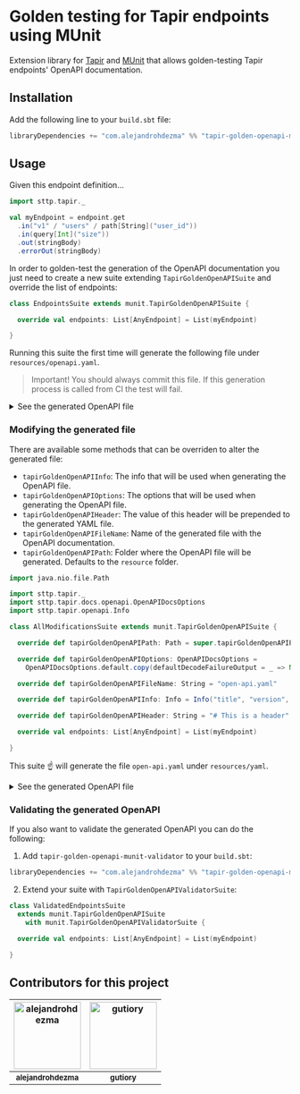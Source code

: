 # Golden testing for Tapir endpoints using MUnit

Extension library for [Tapir](https://github.com/softwaremill/tapir) and [MUnit](https://scalameta.org/munit/) that allows golden-testing Tapir endpoints' OpenAPI documentation.

## Installation

Add the following line to your `build.sbt` file:

```sbt
libraryDependencies += "com.alejandrohdezma" %% "tapir-golden-openapi-munit" % "0.2.0" % Test)
```

## Usage

Given this endpoint definition...

```scala
import sttp.tapir._

val myEndpoint = endpoint.get
  .in("v1" / "users" / path[String]("user_id"))
  .in(query[Int]("size"))
  .out(stringBody)
  .errorOut(stringBody)
```

In order to golden-test the generation of the OpenAPI documentation you just need to create a new suite extending `TapirGoldenOpenAPISuite` and override the list of endpoints:

```scala
class EndpointsSuite extends munit.TapirGoldenOpenAPISuite {

  override val endpoints: List[AnyEndpoint] = List(myEndpoint)

}
```

Running this suite the first time will generate the following file under `resources/openapi.yaml`.

> Important! You should always commit this file. If this generation process is called from CI the test will fail.

<details><summary>See the generated OpenAPI file</summary>

```yaml
# This file has been autogenerated, don't try to edit it manually

openapi: 3.0.3
info:
  title: ''
  version: ''
paths:
  /v1/users/{user_id}:
    get:
      operationId: getV1UsersUser_id
      parameters:
      - name: user_id
        in: path
        required: true
        schema:
          type: string
      - name: size
        in: query
        required: true
        schema:
          type: integer
      responses:
        '200':
          description: ''
          content:
            text/plain:
              schema:
                type: string
        '400':
          description: 'Invalid value for: query parameter size'
          content:
            text/plain:
              schema:
                type: string
        default:
          description: ''
          content:
            text/plain:
              schema:
                type: string
```

</details>

### Modifying the generated file

There are available some methods that can be overriden to alter the generated file:

- `tapirGoldenOpenAPIInfo`: The info that will be used when generating the OpenAPI file.
- `tapirGoldenOpenAPIOptions`: The options that will be used when generating the OpenAPI file.
- `tapirGoldenOpenAPIHeader`: The value of this header will be prepended to the generated YAML file.
- `tapirGoldenOpenAPIFileName`: Name of the generated file with the OpenAPI documentation.
- `tapirGoldenOpenAPIPath`: Folder where the OpenAPI file will be generated. Defaults to the `resource` folder.

```scala
import java.nio.file.Path

import sttp.tapir._
import sttp.tapir.docs.openapi.OpenAPIDocsOptions
import sttp.tapir.openapi.Info

class AllModificationsSuite extends munit.TapirGoldenOpenAPISuite {

  override def tapirGoldenOpenAPIPath: Path = super.tapirGoldenOpenAPIPath.resolve("yaml")

  override def tapirGoldenOpenAPIOptions: OpenAPIDocsOptions =
    OpenAPIDocsOptions.default.copy(defaultDecodeFailureOutput = _ => None)

  override def tapirGoldenOpenAPIFileName: String = "open-api.yaml"

  override def tapirGoldenOpenAPIInfo: Info = Info("title", "version", Some("description"))

  override def tapirGoldenOpenAPIHeader: String = "# This is a header"

  override val endpoints: List[AnyEndpoint] = List(myEndpoint)

}
```

This suite :point_up: will generate the file `open-api.yaml` under `resources/yaml`.

<details><summary>See the generated OpenAPI file</summary>

```yaml
# This is a header

openapi: 3.0.3
info:
  title: title
  version: version
  description: description
paths:
  /v1/users/{user_id}:
    get:
      operationId: getV1UsersUser_id
      parameters:
      - name: user_id
        in: path
        required: true
        schema:
          type: string
      - name: size
        in: query
        required: true
        schema:
          type: integer
      responses:
        '200':
          description: ''
          content:
            text/plain:
              schema:
                type: string
        default:
          description: ''
          content:
            text/plain:
              schema:
                type: string
```

</details>

### Validating the generated OpenAPI

If you also want to validate the generated OpenAPI you can do the following:

1. Add `tapir-golden-openapi-munit-validator` to your `build.sbt`:
```sbt
libraryDependencies += "com.alejandrohdezma" %% "tapir-golden-openapi-munit-validator" % "0.2.0" % Test)
```
2. Extend your suite with `TapirGoldenOpenAPIValidatorSuite`:
```scala
class ValidatedEndpointsSuite
  extends munit.TapirGoldenOpenAPISuite
    with munit.TapirGoldenOpenAPIValidatorSuite {

  override val endpoints: List[AnyEndpoint] = List(myEndpoint)

}
```

## Contributors for this project

| <a href="https://github.com/alejandrohdezma"><img alt="alejandrohdezma" src="https://avatars.githubusercontent.com/u/9027541?v=4&s=120" width="120px" /></a> | <a href="https://github.com/gutiory"><img alt="gutiory" src="https://avatars.githubusercontent.com/u/3316502?v=4&s=120" width="120px" /></a> |
| :--: | :--: |
| <a href="https://github.com/alejandrohdezma"><sub><b>alejandrohdezma</b></sub></a> | <a href="https://github.com/gutiory"><sub><b>gutiory</b></sub></a> |
